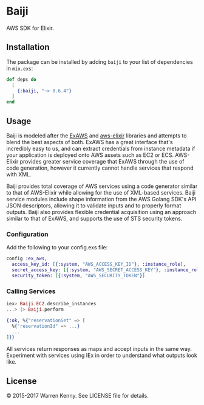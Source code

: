 # Baiji

AWS SDK for Elixir.

## Installation

The package can be installed by adding `baiji` to your list of dependencies in `mix.exs`:

```elixir
def deps do
  [
    {:baiji, "~> 0.6.4"}
  ]
end
```

## Usage

Baiji is modeled after the [ExAWS](https://github.com/CargoSense/ex_aws) and [aws-elixir](https://github.com/jkakar/aws-elixir) libraries and attempts to blend the best aspects of both. ExAWS has a great interface that's incredibly easy to us, and can extract credentials from instance metadata if your application is deployed onto AWS assets such as EC2 or ECS. AWS-Elixir provides greater service coverage that ExAWS through the use of code generation, however it currently cannot handle services that respond with XML.

Baiji provides total coverage of AWS services using a code generator similar to that of AWS-Elixir while allowing for the use of XML-based services. Baiji service modules include shape information from the AWS Golang SDK's API JSON descriptors, allowing it to validate inputs and to properly format outputs. Baiji also provides flexible credential acquisition using an approach similar to that of ExAWS, and supports the use of STS security tokens.

### Configuration

Add the following to your config.exs file:

```elixir
config :ex_aws,
  access_key_id: [{:system, "AWS_ACCESS_KEY_ID"}, :instance_role],
  secret_access_key: [{:system, "AWS_SECRET_ACCESS_KEY"}, :instance_role],
  security_token: [{:system, "AWS_SECURITY_TOKEN"}]
```

### Calling Services

```elixir
iex> Baiji.EC2.describe_instances
...> |> Baiji.perform

{:ok, %{"reservationSet" => [
  %{"reservationId" => ...}
  ...
]}}

```

All services return responses as maps and accept inputs in the same way. Experiment with services using IEx in order to understand what outputs look like.

## License

© 2015-2017 Warren Kenny. See LICENSE file for details.